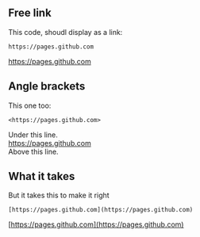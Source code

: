 
## Free link
This code, shoudl display as a link:
```
https://pages.github.com
```

https://pages.github.com

## Angle brackets
This one too:
```
<https://pages.github.com>
```

Under this line.  
<https://pages.github.com>  
Above this line.  

## What it takes
But it takes this to make it right
```
[https://pages.github.com](https://pages.github.com)
```

[https://pages.github.com](https://pages.github.com)

